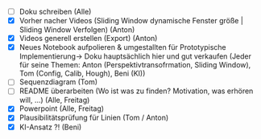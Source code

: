 - [ ] Doku schreiben (Alle)
- [X] Vorher nacher Videos (Sliding Window dynamische Fenster größe | Sliding Window Verfolgen) (Anton)
- [X] Videos generell erstellen (Export) (Anton)
- [x] Neues Notebook aufpolieren & umgestallten für Prototypische Implementierung-> Doku hauptsächlich hier und gut verkaufen (Jeder für seine Themen: Anton (Perspektivtransofrmation, Sliding Window), Tom (Config, Calib, Hough), Beni (KI))
- [ ] Sequenzdiagram (Tom)
- [ ] README überarbeiten (Wo ist was zu finden? Motivation, was erhören will, ...) (Alle, Freitag)
- [x] Powerpoint (Alle, Freitag)
- [x] Plausibilitätsprüfung für Linien (Tom / Anton)
- [x] KI-Ansatz ?! (Beni)